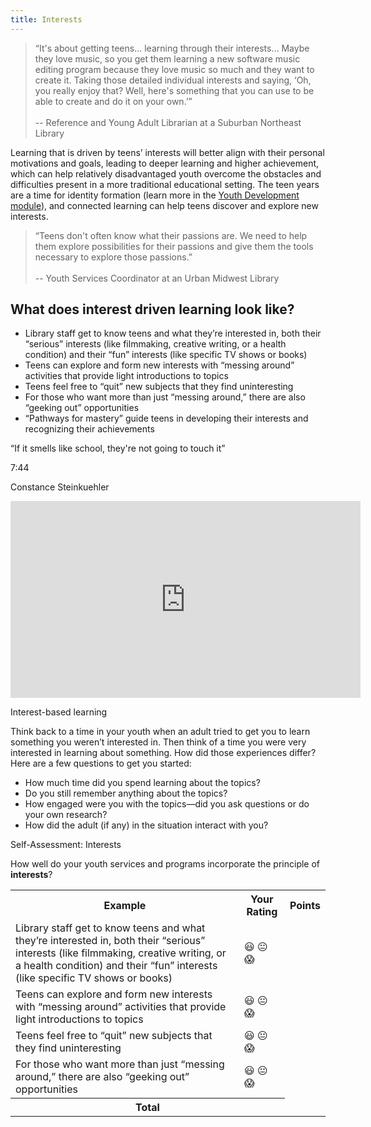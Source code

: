 ```yaml
---
title: Interests
---
```


<!-- quote from INST_013 -->

> “It's about getting teens... learning through their interests… Maybe they love music, so you get them learning a new software music editing program because they love music so much and they want to create it. Taking those detailed individual interests and saying, ‘Oh, you really enjoy that? Well, here's something that you can use to be able to create and do it on your own.’”<br/><br/> -- Reference and Young Adult Librarian at a Suburban Northeast Library

Learning that is driven by teens’ interests will better align with their personal motivations and goals, leading to deeper learning and higher achievement, which can help relatively disadvantaged youth overcome the obstacles and difficulties present in a more traditional educational setting. The teen years are a time for identity formation (learn more in the [Youth Development module](../youth-development)), and connected learning can help teens discover and explore new interests. 

<!-- quote from INTK_019 -->

> “Teens don't often know what their passions are. We need to help them explore possibilities for their passions and give them the tools necessary to explore those passions.”<br/><br/>-- Youth Services Coordinator at an Urban Midwest Library

## What does interest driven learning look like? 
* Library staff get to know teens and what they’re interested in, both their “serious” interests (like filmmaking, creative writing, or a health condition) and their “fun” interests (like specific TV shows or books)
* Teens can explore and form new interests with “messing around” activities that provide light introductions to topics 
* Teens feel free to “quit” new subjects that they find uninteresting
* For those who want more than just “messing around,” there are also “geeking out” opportunities
* “Pathways for mastery” guide teens in developing their interests and recognizing their achievements

<div class="case_study_box">
<p class="box-title">“If it smells like school, they're not going to touch it”</p>
<p class="videotime">7:44</p><p class="source">Constance Steinkuehler</p>

<div class="video">
<iframe width="560" height="315" src="https://www.youtube.com/embed/3wMk8SqFoEk" frameborder="0" allow="autoplay; encrypted-media" allowfullscreen></iframe>
</div>
</div>

<div class="reflection">
  <p>Interest-based learning</p>
  <p>Think back to a time in your youth when an adult tried to get you to learn something you weren’t interested in. Then think of a time you were very interested in learning about something. How did those experiences differ? Here are a few questions to get you started:</p>
<ul>
  <li>How much time did you spend learning about the topics? </li>
  <li>Do you still remember anything about the topics? </li>
  <li>How engaged were you with the topics—did you ask questions or do your own research? </li>
  <li>How did the adult (if any) in the situation interact with you?</li>
</ul>
  </div>

  <div class="reflection">
	<p>Self-Assessment: Interests</p>
	<p>How well do your youth services and programs incorporate the principle of <b>interests</b>?</p>
	<table class="worksheet">
		<tr>
			<th>Example</th>
			<th>Your Rating</th>
			<th>Points</th>
		</tr>
		<tr>
			<td>Library staff get to know teens and what they’re interested in, both their “serious” interests (like filmmaking, creative writing, or a health condition) and their “fun” interests (like specific TV shows or books)</td>
			<td>😃 😐 😱</td>
			<td></td>
		</tr>
		<tr>
			<td>Teens can explore and form new interests with “messing around” activities that provide light introductions to topics</td>
			<td>😃 😐 😱</td>
			<td></td>
		</tr>
		<tr>
			<td>Teens feel free to “quit” new subjects that they find uninteresting</td>
			<td>😃 😐 😱</td>
			<td></td>
		</tr>
		<tr>
			<td>For those who want more than just “messing around,” there are also “geeking out” opportunities</td>
			<td>😃 😐 😱</td>
			<td></td>
		</tr>
				<tr>
			<th colspan="2">Total</th>
			<td></td>
		</tr>
	</table>
</div>
